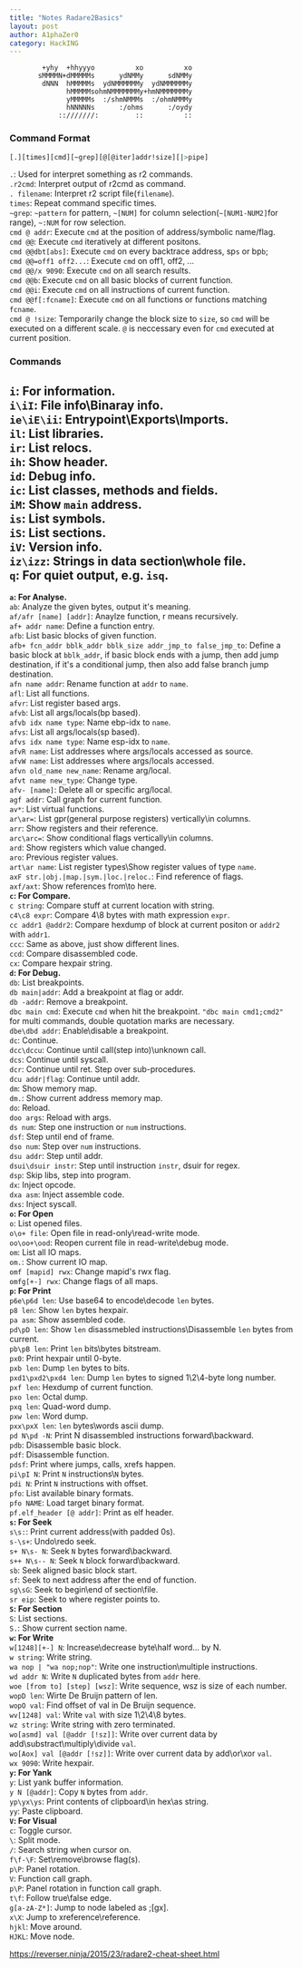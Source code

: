 ```yaml
---
title: "Notes Radare2Basics"
layout: post
author: A1phaZer0
category: HackING
---
```


            +yhy  +hhyyyo          xo          xo
           sMMMMN+dMMMMMs      ydNMMy      sdNMMy
            dNNN  hMMMMMs  ydNMMMMMMy  ydNMMMMMMy
                  hMMMMMsohmNMMMMMMMy+hmNMMMMMMMy
                  yMMMMMs  :/shmNMMMs  :/ohmNMMMy
                  hNNNNNs      :/ohms      :/oydy
                ::///////:         ::          ::
		

<!--more-->
### Command Format ###
```bash
[.][times][cmd][~grep][@[@iter]addr!size][|>pipe]
```  
`.`: Used for interpret something as r2 commands.   
`.r2cmd`: Interpret output of r2cmd as command.  
`. filename`: Interpret r2 script file(`filename`).   
`times`: Repeat command specific times.  
`~grep`: `~pattern` for pattern, `~[NUM]` for column selection(`~[NUM1-NUM2]`for range), `~:NUM` for row selection.   
`cmd @ addr`: Execute `cmd` at the position of address/symbolic name/flag.   
`cmd @@`: Execute `cmd` iteratively at different positons.   
`cmd @@dbt[abs]`: Execute `cmd` on every backtrace address, sp`s` or bp`b`;   
`cmd @@=off1 off2...`: Execute `cmd` on off1, off2, ...    
`cmd @@/x 9090`: Execute `cmd` on all search results.   
`cmd @@b`: Execute `cmd` on all basic blocks of current function.   
`cmd @@i`: Execute `cmd` on all instructions of current function.   
`cmd @@f[:fcname]`: Execute `cmd` on all functions or functions matching `fcname`.   
`cmd @ !size`: Temporarily change the block size to `size`, so `cmd` will be executed on a different scale. `@` is neccessary even for `cmd` executed at current position.   
### Commands ###
**`i`: For information.**  
`i\iI`: File info\Binaray info.   
`ie\iE\ii`: Entrypoint\Exports\Imports.   
`il`: List libraries.   
`ir`: List relocs.   
`ih`: Show header.   
`id`: Debug info.   
`ic`: List classes, methods and fields.   
`iM`: Show `main` address.   
`is`: List symbols.   
`iS`: List sections.   
`iV`: Version info.   
`iz\izz`: Strings in data section\whole file.   
`q`: For quiet output, e.g. `isq`.   
---  
**`a`: For Analyse.**   
`ab`: Analyze the given bytes, output it's meaning.   
`af/afr [name] [addr]`: Anaylze function, r means recursively.   
`af+ addr name`: Define a function entry.   
`afb`: List basic blocks of given function.  
`afb+ fcn_addr bblk_addr bblk_size addr_jmp_to false_jmp_to`: Define a basic block at `bblk_addr`, if basic block ends with a jump, then add jump destination, if it's a conditional jump, then also add false branch jump destination.  
`afn name addr`: Rename function at `addr` to `name`.  
`afl`: List all functions.   
`afvr`: List register based args.  
`afvb`: List all args/locals(bp based).   
`afvb idx name type`: Name ebp-idx to `name`.  
`afvs`: List all args/locals(sp based).   
`afvs idx name type`: Name esp-idx to `name`.   
`afvR name`: List addresses where args/locals accessed as source.  
`afvW name`: List addresses where args/locals accessed.  
`afvn old_name new_name`: Rename arg/local.   
`afvt name new_type`: Change type.  
`afv- [name]`: Delete all or specific arg/local.  
`agf addr`: Call graph for current function.  
`av*`: List virtual functions.  
`ar\ar=`: List gpr(general purpose registers) vertically\in columns.  
`arr`: Show registers and their reference.  
`arc\arc=`: Show conditional flags vertically\in columns.  
`ard`: Show registers which value changed.  
`aro`: Previous register values.   
`art\ar name`: List register types\Show register values of type `name`.  
`axF str.|obj.|map.|sym.|loc.|reloc.`: Find reference of flags.  
`axf/axt`: Show references from\to here.  
**`c`: For Compare.**   
`c string`: Compare stuff at current location with string.   
`c4\c8 expr`: Compare 4\8 bytes with math expression `expr`.  
`cc addr1 @addr2`: Compare hexdump of block at current positon or `addr2` with `addr1`.   
`ccc`: Same as above, just show different lines.   
`ccd`: Compare disassembled code.   
`cx`: Compare hexpair string.   
**`d`: For Debug.**   
`db`: List breakpoints.   
`db main|addr`: Add a breakpoint at flag or addr.   
`db -addr`: Remove a breakpoint.   
`dbc main cmd`: Execute `cmd` when hit the breakpoint. `"dbc main cmd1;cmd2"` for multi commands, double quotation marks are necessary.   
`dbe\dbd addr`: Enable\disable a breakpoint.   
`dc`: Continue.   
`dcc\dccu`: Continue until call(step into)\unknown call.   
`dcs`: Continue until syscall.   
`dcr`: Continue until ret. Step over sub-procedures.   
`dcu addr|flag`: Continue until addr.   
`dm`: Show memory map.   
`dm.`: Show current address memory map.   
`do`: Reload.    
`doo args`: Reload with args.   
`ds num`: Step one instruction or `num` instructions.   
`dsf`: Step until end of frame.    
`dso num`: Step over `num` instructions.   
`dsu addr`: Step until addr.   
`dsui\dsuir instr`: Step until instruction `instr`, dsuir for regex.   
`dsp`: Skip libs, step into program.   
`dx`: Inject opcode.   
`dxa asm`: Inject assemble code.   
`dxs`: Inject syscall.    
**`o`: For Open**   
`o`: List opened files.   
`o\o+ file`: Open file in read-only\read-write mode.   
`oo\oo+\ood`: Reopen current file in read-write\debug mode.   
`om`: List all IO maps.   
`om.`: Show current IO map.  
`omf [mapid] rwx`: Change mapid's rwx flag.   
`omfg[+-] rwx`: Change flags of all maps.   
**`p`: For Print**   
`p6e\p6d len`: Use base64 to encode\decode `len` bytes.   
`p8 len`: Show `len` bytes hexpair.   
`pa asm`: Show assembled code.   
`pd\pD len`: Show `len` disassmebled instructions\Disassemble `len` bytes from current.   
`pb\pB len`: Print `len` bits\bytes bitstream.   
`px0`: Print hexpair until 0-byte.   
`pxb len`: Dump `len` bytes to bits.   
`pxd1\pxd2\pxd4 len`: Dump `len` bytes to signed 1\2\4-byte long number.   
`pxf len`: Hexdump of current function.   
`pxo len`: Octal dump.   
`pxq len`: Quad-word dump.   
`pxw len`: Word dump.    
`pxx\pxX len`: `len` bytes\words ascii dump.   
`pd N\pd -N`: Print N disassembled instructions forward\backward.   
`pdb`: Disassemble basic block.   
`pdf`: Disassemble function.   
`pdsf`: Print where jumps, calls, xrefs happen.   
`pi\pI N`: Print `N` instructions\\`N` bytes.  
`pdi N`: Print `N` instructions with offset.   
`pfo`: List available binary formats.   
`pfo NAME`: Load target binary format.   
`pf.elf_header [@ addr]`: Print as elf header.   
**`s`: For Seek**   
`s\s:`: Print current address(with padded 0s).   
`s-\s+`: Undo\redo seek.   
`s+ N\s- N`: Seek `N` bytes forward\backward.   
`s++ N\s-- N`: Seek `N` block forward\backward.   
`sb`: Seek aligned basic block start.   
`sf`: Seek to next address after the end of function.   
`sg\sG`: Seek to begin\end of section\file.   
`sr eip`: Seek to where register points to.   
**`S`: For Section**   
`S`: List sections.   
`S.`: Show current section name.   
**`w`: For Write**   
`w[1248][+-] N`: Increase\decrease byte\half word\... by N.   
`w string`: Write string.   
`wa nop | "wa nop;nop"`: Write one instruction\multiple instructions.   
`wd addr N`: Write `N` duplicated bytes from `addr` here.   
`woe [from to] [step] [wsz]`: Write sequence, wsz is size of each number.   
`wopD len`: Wirte De Bruijn pattern of len.    
`wopO val`: Find offset of val in De Bruijn sequence.   
`wv[1248] val`: Write `val` with size 1\2\4\8 bytes.  
`wz string`: Write string with zero terminated.   
`wo[asmd] val [@addr [!sz]]`: Write over current data by add\substract\multiply\divide `val`.   
`wo[Aox] val [@addr [!sz]]`: Write over current data by add\or\xor `val`.   
`wx 9090`: Write hexpair.   
**`y`: For Yank**   
`y`: List yank buffer information.   
`y N [@addr]`: Copy `N` bytes from `addr`.   
`yp\yx\ys`: Print contents of clipboard\in hex\as string.   
`yy`: Paste clipboard.   
**`V`: For Visual**   
`c`: Toggle cursor.   
`\`: Split mode.   
`/`: Search string when cursor on.   
`f\f-\F`: Set\remove\browse flag(s).   
`p\P`: Panel rotation.   
`V`: Function call graph.   
`p\P`: Panel rotation in function call graph.   
`t\f`: Follow true\false edge.   
`g[a-zA-Z*]`: Jump to node labeled as ;[gx].  
`x\X`: Jump to xreference\reference.   
`hjkl`: Move around.   
`HJKL`: Move node.   


https://reverser.ninja/2015/23/radare2-cheat-sheet.html
